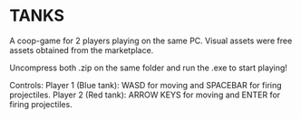 # TANKS
A coop-game for 2 players playing on the same PC. Visual assets were free assets obtained from the marketplace.

Uncompress both .zip on the same folder and run the .exe to start playing!

Controls:
Player 1 (Blue tank): WASD for moving and SPACEBAR for firing projectiles.
Player 2 (Red tank): ARROW KEYS for moving and ENTER for firing projectiles.
